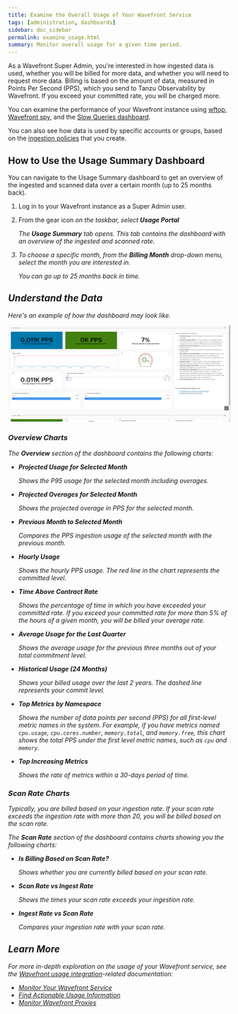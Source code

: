 ```yaml
---
title: Examine the Overall Usage of Your Wavefront Service
tags: [administration, dashboards]
sidebar: doc_sidebar
permalink: examine_usage.html
summary: Monitor overall usage for a given time period.
---
```


As a Wavefront Super Admin, you're interested in how ingested data is used, whether you will be billed for more data, and whether you will need to request more data. Billing is based on the amount of data, measured in Points Per Second (PPS), which you send to Tanzu Observability by Wavefront. If you exceed your committed rate, you will be charged more.

You can examine the performance of your Wavefront instance using [wftop](), [Wavefront spy](wavefront_monitoring_spy.html), and the [Slow Queries dashboard](wavefront_monitoring.html#examine-slow-queries). 

You can also see how data is used by specific accounts or groups, based on the [ingestion policies](ingestion_policies.thml) that you create.

## How to Use the Usage Summary Dashboard

You can navigate to the Usage Summary dashboard to get an overview of the ingested and scanned data over a certain month (up to 25 months back). 

1. Log in to your Wavefront instance as a Super Admin user.
2. From the gear icon <i class="fa fa-cog"/> on the taskbar, select **Usage Portal**

   The **Usage Summary** tab opens. This tab contains the dashboard with an overview of the ingested and scanned rate.
3. To choose a specific month, from the **Billing Month** drop-down menu, select the month you are interested in.
   
   You can go up to 25 months back in time.
   
## Understand the Data

Here's an example of how the dashboard may look like.

![Example of the Usage Summary dashboard](images/usage_overview.png)

### Overview Charts

The **Overview** section of the dashboard contains the following charts:

* **Projected Usage for Selected Month**
    
    Shows the P95 usage for the selected month including overages.
    
* **Projected Overages for Selected Month**

    Shows the projected overage in PPS for the selected month.
    
* **Previous Month to Selected Month**
    
    Compares the PPS ingestion usage of the selected month with the previous month.
    
* **Hourly Usage**
    
    Shows the hourly PPS usage. The red line in the chart represents the committed level.
    
* **Time Above Contract Rate**
    
    Shows the percentage of time in which you have exceeded your committed rate. If you exceed your committed rate for more than 5% of the hours of a given month, you will be billed your overage rate.
    
* **Average Usage for the Last Quarter**

    Shows the average usage for the previous three months out of your total commitment level.
    
* **Historical Usage (24 Months)**

    Shows your billed usage over the last 2 years. The dashed line represents your commit level.
    
* **Top Metrics by Namespace**

   Shows the number of data points per second (PPS) for all first-level metric names in the system. For example, if you have metrics named `cpu.usage`, `cpu.cores.number`, `memory.total`, and `memory.free`, this chart shows the total PPS under the first level metric names, such as `cpu` and `memory`.

* **Top Increasing Metrics**

   Shows the rate of metrics within a 30-days period of time.
    
### Scan Rate Charts

Typically, you are billed based on your ingestion rate. If your scan rate exceeds the ingestion rate with more than 20, you will be billed based on the scan rate.

The **Scan Rate** section of the dashboard contains charts showing you the following charts:

* **Is Billing Based on Scan Rate?**
    
    Shows whether you are currently billed based on your scan rate.
    
* **Scan Rate vs Ingest Rate**

    Shows the times your scan rate exceeds your ingestion rate.
    
* **Ingest Rate vs Scan Rate**
    
    Compares your ingestion rate with your scan rate.
    
## Learn More

For more in-depth exploration on the usage of your Wavefront service, see the [Wavefront usage integration](system.html)-related documentation: 

* [Monitor Your Wavefront Service](wavefront_monitoring.html)
* [Find Actionable Usage Information](wavefront_usage_info.html)
* [Monitor Wavefront Proxies](monitoring_proxies.html)
